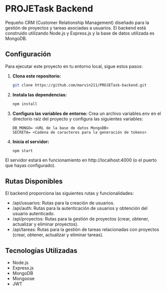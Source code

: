 # PROJETask Backend

Pequeño CRM (Customer Relationship Management) diseñado para la gestión de proyectos y tareas asociadas a usuarios. El backend está construido utilizando Node.js y Express.js y la base de datos utilizada es MongoDB.

## Configuración
Para ejecutar este proyecto en tu entorno local, sigue estos pasos:

1. **Clona este repositorio:**
    ```bash
    git clone https://github.com/marvin211/PROJETask-backend.git
    ```
2. **Instala las dependencias:**
    ```bash
    npm install
    ```
3. **Configura las variables de entorno:** Crea un archivo variables.env en el directorio raíz del proyecto y configura las siguientes variables:
    ```
    DB_MONGO= <URL de la base de datos MongoDB>
    SECRETA= <Cadena de caracteres para la generación de tokens>
    ```
4. **Inicia el servidor:**
    ```bash
    npm start
    ```
El servidor estará en funcionamiento en http://localhost:4000 (o el puerto que hayas configurado).

## Rutas Disponibles
El backend proporciona las siguientes rutas y funcionalidades:

- /api/usuarios: Rutas para la creación de usuarios.
- /api/auth: Rutas para la autenticación de usuarios y obtención del usuario autenticado.
- /api/proyectos: Rutas para la gestión de proyectos (crear, obtener, actualizar y eliminar proyectos).
- /api/tareas: Rutas para la gestión de tareas relacionadas con proyectos (crear, obtener, actualizar y eliminar tareas).

## Tecnologías Utilizadas
- Node.js
- Express.js
- MongoDB
- Mongoose
- JWT

